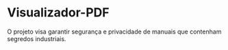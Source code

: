 # Visualizador-PDF
O projeto visa garantir segurança e privacidade de manuais que contenham segredos industriais.
